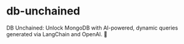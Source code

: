 # db-unchained
DB Unchained: Unlock MongoDB with AI-powered, dynamic queries generated via LangChain and OpenAI. 🚀
